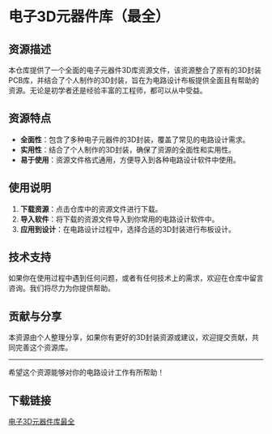 # 电子3D元器件库（最全）

## 资源描述

本仓库提供了一个全面的电子元器件3D库资源文件，该资源整合了原有的3D封装PCB库，并结合了个人制作的3D封装，旨在为电路设计布板提供全面且有帮助的资源。无论是初学者还是经验丰富的工程师，都可以从中受益。

## 资源特点

- **全面性**：包含了多种电子元器件的3D封装，覆盖了常见的电路设计需求。
- **实用性**：结合了个人制作的3D封装，确保了资源的全面性和实用性。
- **易于使用**：资源文件格式通用，方便导入到各种电路设计软件中使用。

## 使用说明

1. **下载资源**：点击仓库中的资源文件进行下载。
2. **导入软件**：将下载的资源文件导入到你常用的电路设计软件中。
3. **应用到设计**：在电路设计过程中，选择合适的3D封装进行布板设计。

## 技术支持

如果你在使用过程中遇到任何问题，或者有任何技术上的需求，欢迎在仓库中留言咨询。我们将尽力为你提供帮助。

## 贡献与分享

本资源由个人整理分享，如果你有更好的3D封装资源或建议，欢迎提交贡献，共同完善这个资源库。

---

希望这个资源能够对你的电路设计工作有所帮助！

## 下载链接

[电子3D元器件库最全](https://pan.quark.cn/s/446b51909f26)